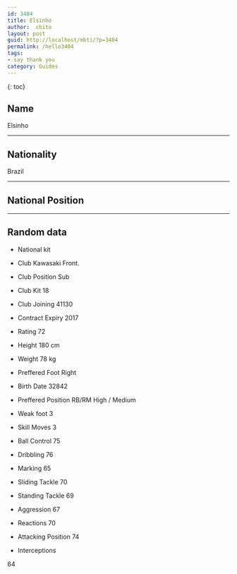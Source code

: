 ```yaml
---
id: 3404
title: Elsinho
author:  chito 
layout: post
guid: http://localhost/mbti/?p=3404
permalink: /hello3404
tags:
- say thank you
category: Guides
---
```



{: toc}


## Name  
Elsinho 

* * *

## Nationality  
Brazil 

* * *

## National Position 

* * *

## Random data 

  * National kit 
  * Club 
Kawasaki Front. 

  * Club Position 
Sub 

  * Club Kit 
18 

  * Club Joining 
41130 

  * Contract Expiry 
2017 

  * Rating 
72 

  * Height 
180 cm 

  * Weight 
78 kg 

  * Preffered Foot 
Right 

  * Birth Date 
32842 

  * Preffered Position 
RB/RM High / Medium 

  * Weak foot 
3 

  * Skill Moves 
3 

  * Ball Control 
75 

  * Dribbling 
76 

  * Marking 
65 

  * Sliding Tackle 
70 

  * Standing Tackle 
69 

  * Aggression 
67 

  * Reactions 
70 

  * Attacking Position 
74 

  * Interceptions 

64</ul>